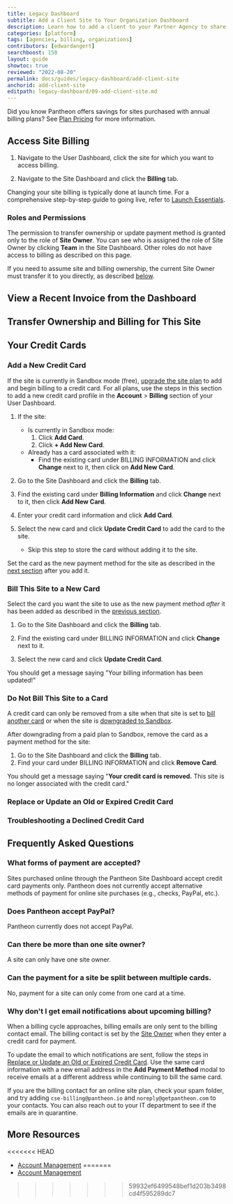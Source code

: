```yaml
---
title: Legacy Dashboard
subtitle: Add a Client Site to Your Organization Dashboard
description: Learn how to add a client to your Partner Agency to share special features and pricing.
categories: [platform]
tags: [agencies, billing, organizations]
contributors: [edwardangert]
searchboost: 150
layout: guide
showtoc: true
reviewed: "2022-08-20"
permalink: docs/guides/legacy-dashboard/add-client-site
anchorid: add-client-site
editpath: legacy-dashboard/09-add-client-site.md
---
```


<Alert title="Note" type="info">

Did you know Pantheon offers savings for sites purchased with annual billing plans? See [Plan Pricing](/guides/account-mgmt/plans/pricing) for more information.

</Alert>

## Access Site Billing

1. Navigate to the User Dashboard, click the site for which you want to access billing.

1. Navigate to the Site Dashboard and click the **Billing** tab.

<Alert title="Note" type="info">

Changing your site billing is typically done at launch time. For a comprehensive step-by-step guide to going live, refer to [Launch Essentials](/guides/launch).

</Alert>

### Roles and Permissions

The permission to transfer ownership or update payment method is granted only to the role of **Site Owner**. You can see who is assigned the role of Site Owner by clicking **<span class="glyphicons glyphicons-group"></span> Team** in the Site Dashboard. Other roles do not have access to billing as described on this page.

<Alert title="Note" type="info">

If you need to assume site and billing ownership, the current Site Owner must transfer it to you directly, as described [below](#transfer-ownership-and-billing-for-this-site).

</Alert>

## View a Recent Invoice from the Dashboard

<Partial file="view-invoices.md" />

## Transfer Ownership and Billing for This Site

<Partial file="transfer-ownership-billing-intro.md" />
<Partial file="transfer-ownership-billing-steps.md" />

## Your Credit Cards

### Add a New Credit Card

If the site is currently in Sandbox mode (free), [upgrade the site plan](/guides/launch/plans/) to add and begin billing to a credit card. For all plans, use the steps in this section to add a new credit card profile in the **<span class="glyphicons glyphicons-cogwheel"></span> Account** > **Billing** section of your User Dashboard.

1. If the site:
    - Is currently in Sandbox mode:
        1. Click **Add Card**.
        1. Click **+ Add New Card**.
    - Already has a card associated with it:
        - Find the existing card under BILLING INFORMATION and click **Change** next to it, then click on **Add New Card**.

1. Go to the Site Dashboard and click the **Billing** tab.

1. Find the existing card under **Billing Information** and click **Change** next to it, then click **Add New Card**.

1. Enter your credit card information and click **Add Card**.

1. Select the new card and click **Update Credit Card** to add the card to the site. 
    - Skip this step to store the card without adding it to the site.

Set the card as the new payment method for the site as described in the [next section](#bill-this-site-to-a-new-card) after you add it.

### Bill This Site to a New Card

Select the card you want the site to use as the new payment method _after_ it has been added as described in the [previous section](#add-new-credit-card).

1. Go to the Site Dashboard and click the **Billing** tab.

1. Find the existing card under BILLING INFORMATION and click **Change** next to it.

1. Select the new card and click **Update Credit Card**.

 You should get a message saying "Your billing information has been updated!"

### Do Not Bill This Site to a Card

A credit card can only be removed from a site when that site is set to [bill another card](#bill-this-site-to-a-new-card) or when the site is [downgraded to Sandbox](/guides/legacy-dashboard/site-plan/#cancel-current-plan).

After downgrading from a paid plan to Sandbox, remove the card as a payment method for the site:

1. Go to the Site Dashboard and click the **Billing** tab.
1. Find your card under BILLING INFORMATION and click **Remove Card**.

 You should get a message saying "**Your credit card is removed.** This site is no longer associated with the credit card."

### Replace or Update an Old or Expired Credit Card

<Partial file="replace-credit-card.md" />

### Troubleshooting a Declined Credit Card

<Partial file="billing-declined-card-codes.md" />

## Frequently Asked Questions

### What forms of payment are accepted?

Sites purchased online through the Pantheon Site Dashboard accept credit card payments only. Pantheon does not currently accept alternative methods of payment for online site purchases (e.g., checks, PayPal, etc.).

### Does Pantheon accept PayPal?

Pantheon currently does not accept PayPal.

### Can there be more than one site owner?

A site can only have one site owner.

### Can the payment for a site be split between multiple cards.

No, payment for a site can only come from one card at a time.

### Why don't I get email notifications about upcoming billing?

When a billing cycle approaches, billing emails are only sent to the billing contact email. The billing contact is set by the [Site Owner](#roles-and-permissions) when they enter a credit card for payment.

To update the email to which notifications are sent, follow the steps in [Replace or Update an Old or Expired Credit Card](#replace-or-update-an-old-or-expired-credit-card). Use the same card information with a new email address in the **Add Payment Method** modal to receive emails at a different address while continuing to bill the same card.

If you are the billing contact for an online site plan, check your spam folder, and try adding `cse-billing@pantheon.io` and `noreply@getpantheon.com` to your contacts. You can also reach out to your IT department to see if the emails are in quarantine.

## More Resources

<<<<<<< HEAD
- [Account Management](/guides/account-mgmt)
=======
- [Account Management](/manage)
>>>>>>> 59932ef6499548bef1d203b3498cd4f595289dc7
